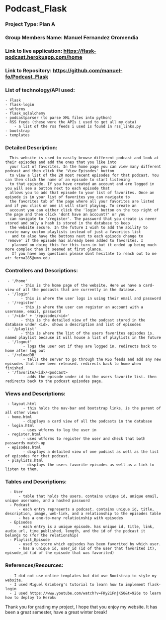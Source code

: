 # Podcast_Flask

### Project Type: Plan A

### Group Members Name: Manuel Fernandez Oromendia

### Link to live application: https://flask-podcast.herokuapp.com/home

### Link to Repository: https://github.com/manuel-fo/Podcast_Flask

### List of technology/API used:
    - Flask
    - flask-login
    - wtforms
    - flask_sqlalchemy
    - podcastparser (to parse XML files into python)
    - RSS feeds (these were the APIs i used to get all my data)
        - a list of the rss feeds i used is found in rss_links.py
    - bootstrap
    - templates
    
### Detailed Description:
      This website is used to easily browse different podcast and look at their episodes and add the ones that you like into
      your list of favorites. In the home page you can view many different podcast and then click the 'View Episodes' button 
      to view a list of the 20 most recent episodes for that podcast. You can then click the name of an episode to start listening
      to that episode. If you have created an account and are logged in you will see a button next to each episode that 
      allows you to add that episode to your list of favorites. Once an episode is in your list of favorites you can navigate to 
      the favorites tab of the page where all your favorites are listed and if you click on one it will start playing. To create an 
      account you can either click the 'login' button on the top right of the page and then click 'dont have an account?' or you 
      can navigate to '/register'. The password that you create is never stored and only a hash is stored in the database to keep
      the website secure. In the future I wish to add the ability to create many custom playlists instead of just a favorites list
       and to also have the buttons next to each episode change to 'remove' if the episode has already been added to favorites. I 
       planned on doing this for this turn-in but it ended up being much more complex than it seemed at first glance. 
       If you have any questions please dont hesitate to reach out to me at: ferna285@umn.edu
       
### Controllers and Descriptions:
     - '/home'
           - this is the home page of the website. Here we have a card-view of all the podcasts that are currently in the databse.
     - '/login'
           - this is where the user logs in using their email and password
     - '/register'
           - this is where the user can register an account with a username, email, password
     - '/<id>' + '/episodes/<id>'
           - this is the detailed view of the podcast stored in the database under <id>. shows a description and list of episodes
     - '/playlist'
           - this is where the list of the users favorites episodes is. named playlist because it will house a list of playlists in the future
     - '/logout'
            - logs the user out if they are logged in. redirects back to home after log out
     - '/reloadDB'
            - tells the server to go through the RSS feeds and add any new episodes that have been released. redirects back to home when finished.
     - '/favorite/<id>/<podcast>
            - adds the episode under id to the users favorite list. then redirects back to the podcast episodes page.
  
### Views and Descriptions:
     - layout.html
            - this holds the nav-bar and bootstrap links, is the parent of all other views
     - home.html
            - displays a card view of all the podcasts in the database
     - login.html
            - uses wtforms to log the user in
     - register.html
            - uses wtforms to register the user and check that both passwords match-up
     - episodes.html
            - displays a detailed view of one podcast as well as the list of episodes for that podcast.
     - playlists.html
            - displays the users favorite episodes as well as a link to listen to them. 
            
 ### Tables and Descriptions:
      - User
          - table that holds the users. contains unique id, unique email, unique username, and a hashed password
      - Podcast
          - each entry represents a podcast. contains unique id, title, description, image, web-link, and a relationship to the episodes table
          - has a one-to-many relatioinship with episodes
      - Episodes
          - each entry is a unique episode. has unique id, title, link, audio_url, time_published, length, and the id of the podcast it belongs to (for the relationship)
      - Playlist_Episode
          - used to store which episodes has been favorited by which user.
          - has a unique id, user_id (id of the user that favorited it), episode_id (id of the episode that was favorited)
          
 ### References/Resources:
      - I did not use online templates but did use Bootstrap to style my website.
      - I used Miguel Grinberg's tutorial to learn how to implement flask-login
      - I used https://www.youtube.com/watch?v=FKy21FnjKS0&t=926s to learn how to deploy to Heroku
      
      
Thank you for grading my project, I hope that you enjoy my website. It has been a great semester, have a great winter break!
